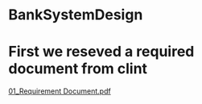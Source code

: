 # BankSystemDesign
# First we reseved a required document from clint
[01_Requirement Document.pdf](https://github.com/Mario-farouk/BankSystemDesign/files/12784713/01_Requirement.Document.pdf)
